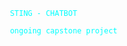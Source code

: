 <code style="color : aqua"> STING - CHATBOT </code>

<code style="color : aqua"> ongoing capstone project </code>
